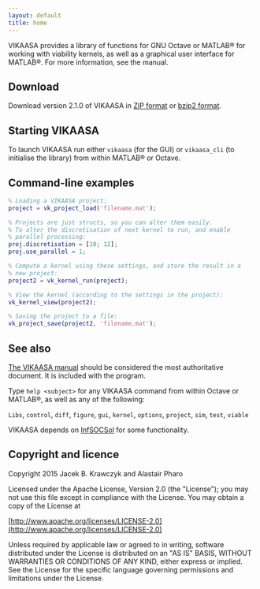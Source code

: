 ```yaml
---
layout: default
title: home
---
```


VIKAASA provides a library of functions for GNU Octave or MATLAB&reg;
for working with viability kernels, as well as a graphical user
interface for MATLAB&reg;.  For more information, see the manual.


Download
--------

Download version 2.1.0 of VIKAASA in [ZIP format][zip] or
[bzip2 format][bz2].

[zip]: releases/vikaasa-2.1.0.zip
[bz2]: releases/vikaasa-2.1.0.tar.bz2


Starting VIKAASA
----------------

To launch VIKAASA run either `vikaasa` (for the GUI) or `vikaasa_cli`
(to initialise the library) from within MATLAB&reg; or Octave.


Command-line examples
---------------------

~~~ matlab
% Loading a VIKAASA project:
project = vk_project_load('filename.mat');

% Projects are just structs, so you can alter them easily.
% To alter the discretisation of next kernel to run, and enable
% parallel processing:
proj.discretisation = [10; 12];
proj.use_parallel = 1;

% Compute a kernel using these settings, and store the result in a
% new project:
project2 = vk_kernel_run(project);

% View the kernel (according to the settings in the project):
vk_kernel_view(project2);

% Saving the project to a file:
vk_project_save(project2, 'filename.mat');
~~~


See also
--------

[The VIKAASA manual][manual] should be considered the most
authoritative document.  It is included with the program.

Type `help <subject>` for any VIKAASA command from within Octave or
MATLAB&reg;, as well as any of the following:

`Libs`, `control`, `diff`, `figure`, `gui`, `kernel`, `options`,
`project`, `sim`, `test`, `viable`

VIKAASA depends on [InfSOCSol][iss] for some functionality.

[manual]: vikaasa_manual.pdf
[iss]: http://socsol.github.io/infsocsol


Copyright and licence
---------------------

Copyright 2015 Jacek B. Krawczyk and Alastair Pharo

Licensed under the Apache License, Version 2.0 (the "License"); you
may not use this file except in compliance with the License.  You may
obtain a copy of the License at

[http://www.apache.org/licenses/LICENSE-2.0](http://www.apache.org/licenses/LICENSE-2.0)

Unless required by applicable law or agreed to in writing, software
distributed under the License is distributed on an "AS IS" BASIS,
WITHOUT WARRANTIES OR CONDITIONS OF ANY KIND, either express or
implied.  See the License for the specific language governing
permissions and limitations under the License.
